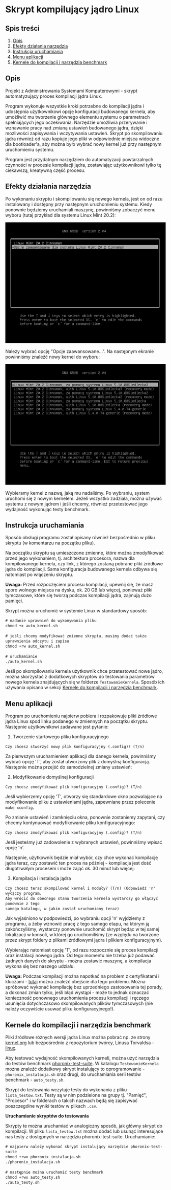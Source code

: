 # Skrypt kompilujący jądro Linux

## Spis treści

1. [Opis](#opis)
2. [Efekty działania narzędzia](#efekty-działania-narzędzia)
3. [Instrukcja uruchamiania](#instrukcja-uruchamiania)
4. [Menu aplikacji](#menu-aplikacji)
5. [Kernele do kompilacji i narzędzia benchmark](#kernele-do-kompilacji-i-narzędzia-benchmark)

## Opis

Projekt z Administrowania Systemami Komputerowymi - skrypt automatyzujący proces kompilacji jądra Linux. 

Program wykonuje wszystkie kroki potrzebne do kompilacji jądra i udostępnia użytkownikowi opcję konfiguracji budowanego kernela, aby umożliwić mu tworzenie głównego elementu systemu o parametrach spełniających jego oczekiwania. Narzędzie umożliwia przerywanie i wznawanie pracy nad zmianą ustawień budowanego jądra, dzięki możliwości zapisywania i wczytywania ustawień. Skrypt po skompilowaniu jądra również od razu kopiuje jego pliki w odpowiednie miejsca widoczne dla bootloader'a, aby można było wybrać nowy kernel już przy następnym uruchomieniu systemu.

Program jest przydatnym narzędziem do automatyzacji powtarzalnych czynności w procesie kompilacji jądra, zostawiając użytkownikowi tylko tę ciekawszą, kreatywną część procesu.

## Efekty działania narzędzia

Po wykonaniu skryptu i skompilowaniu się nowego kernela, jest on od razu instalowany i dostępny przy następnym uruchomieniu systemu. Kiedy ponownie będziemy uruchamiali maszynę, powinniśmy zobaczyć menu wyboru (tutaj przykład dla systemu Linux Mint 20.2):

![ekran 1](./docs/ekran1.png)

Należy wybrać opcję "Opcje zaawansowane...". Na następnym ekranie powinniśmy znaleźć nowy kernel do wyboru:

![ekran 2](./docs/ekran2.png)

Wybieramy kernel z nazwą, jaką mu nadaliśmy. Po wybraniu, system uruchomi się z nowym kernelem. Jeżeli wszystko zadziała, można używać systemu z nowym jądrem i jeśli chcemy, również przetestować jego wydajność wykonując testy benchmark.

## Instrukcja uruchamiania

Sposób obsługi programu został opisany również bezpośrednio w pliku skryptu (w komentarzu na początku pliku).

Na początku skryptu są umieszczone zmienne, które można zmodyfikować przed jego wykonaniem, tj. architektura procesora, nazwa dla kompilowanego kernela, czy link, z którego zostaną pobrane pliki źródłowe jądra do kompilacji. Sama konfiguracja budowanego kernela odbywa się natomiast po włączeniu skryptu.

**Uwaga:** Przed rozpoczęciem procesu kompilacji, upewnij się, że masz sporo wolnego miejsca na dysku, ok. 20 GB lub więcej, ponieważ pliki tymczasowe, które się tworzą podczas kompilacji jądra, zajmują dużo pamięci.

Skrypt można uruchomić w systemie Linux w standardowy sposób:

```
# nadanie uprawnień do wykonywania pliku
chmod +x auto_kernel.sh

# jeśli chcemy modyfikować zmienne skryptu, musimy dodać także uprawnienia odczytu i zapisu
chmod +rw auto_kernel.sh

# uruchamianie
./auto_kernel.sh
```

Jeśli po skompilowaniu kernela użytkownik chce przetestować nowe jądro, można skorzystać z dodatkowych skryptów do testowania parametrów nowego kernela znajdujących się w folderze `TestowanieKernela`. Sposób ich używania opisano w sekcji [Kernele do kompilacji i narzędzia benchmark](#kernele-do-kompilacji-i-narzędzia-benchmark).

## Menu aplikacji

Program po uruchomieniu najpierw pobiera i rozpakowuje pliki źródłowe jądra Linux spod linku podanego w zmiennych na początku skryptu. Następnie użytkownikowi zadawane jest pytanie:

1. Tworzenie startowego pliku konfiguracyjnego
```
Czy chcesz stworzyć nowy plik konfiguracyjny (.config)? (T/n)
```

Za pierwszym uruchamieniem aplikacji dla danego kernela, powinniśmy wybrać opcję 'T', aby został utworzony plik z domyślną konfiguracją. Następnie można przejść do samodzielnej zmiany ustawień:

2. Modyfikowanie domyślnej konfiguracji
```
Czy chcesz zmodyfikować plik konfiguracyjny (.config)? (T/n)
```

Jeśli wybierzemy opcję 'T', otworzy się standardowe okno pozwalające na modyfikowanie pliku z ustawieniami jądra, zapewniane przez polecenie `make xconfig`.

Po zmianie ustawień i zamknięciu okna, ponownie zostaniemy zapytani, czy chcemy kontynuować modyfikowanie pliku konfiguracyjnego:

```
Czy chcesz zmodyfikować plik konfiguracyjny (.config)? (T/n)
```

Jeśli jesteśmy już zadowolenie z wybranych ustawień, powinniśmy wpisać opcję 'n'.

Następnie, użytkownik będzie miał wybór, czy chce wykonać kompilację jądra teraz, czy zostawić ten proces na później - kompilacja jest dość długotrwałym procesem i może zająć ok. 30 minut lub więcej:

3. Kompilacja i instalacja jądra

```
Czy chcesz teraz skompilować kernel i moduły? (T/n) (Odpowiedź 'n' wyłączy program.
Aby wrócić do obecnego stanu tworzenia kernela wystarczy go włączyć ponownie z tego
samego katalogu, w jakim został uruchomiony teraz)
```

Jak wyjaśniono w podpowiedzi, po wybraniu opcji 'n' wyjdziemy z programu, a żeby wznowić pracę z tego samego etapu, na którym ją zakończyliśmy, wystarczy ponownie uruchomić skrypt będąc w tej samej lokalizacji w konsoli, w której go uruchomiliśmy (ze względu na tworzone przez skrypt foldery z plikami źródłowymi jądra i plikiem konfiguracyjnym).

Wybierając natomiast opcję 'T', od razu rozpocznie się proces kompilacji oraz instalacji nowego jądra. Od tego momentu nie trzeba już podawać żadnych danych do skryptu - można zostawić maszynę, a kompilacja wykona się bez naszego udziału.

**Uwaga:** Podczas kompilacji można napotkać na problem z certyfikatami i kluczami - [tutaj](https://stackoverflow.com/questions/67670169/compiling-kernel-gives-error-no-rule-to-make-target-debian-certs-debian-uefi-ce#:~:text=This%20seems%20to%20be%20the%20way%20to%20go%20with%20the%20current%20version) można znaleźć obejście dla tego problemu. Można spróbować wykonać kompilację bez uprzedniego zastosowania tej porady, a dokonać zmian tylko, jeśli błąd wystąpi - może to jednak oznaczać konieczność ponownego uruchomienia procesu kompilacji i ręczego usunięcia dotychczasowo skompilowanych plików tymczasowych (nie należy oczywiście usuwać pliku konfiguracyjnego!).

## Kernele do kompilacji i narzędzia benchmark

Pliki źródłowe różnych wersji jądra Linux można pobrać np. ze strony [kernel.org](https://kernel.org/) lub bezpośrednio z repozytorium twórcy, Linusa Torvaldsa - [linux](https://github.com/torvalds/linux).

Aby testować wydajność skompilowanych kerneli, można użyć narzędzia do testów benchmark [phoronix-test-suite](https://github.com/phoronix-test-suite/phoronix-test-suite). W katalogu `TestowanieKernela` można znaleźć dodatkowy skrypt instalujący to oprogramowanie - `phoronix_instalacja.sh` oraz drugi, do uruchamiania serii testów benchmark - `auto_testy.sh`. 

Skrypt do testowania wczytuje testy do wykonania z pliku `lista_testow.txt`. Testy są w nim podzielone na grupy tj. "Pamięć", "Procesor" i w folderach o takich nazwach będą się zapisywać poszczególne wyniki testów w plikach `.csv`.

**Uruchamianie skryptów do testowania**

Skrypty te można uruchamiać w analogiczny sposób, jak główny skrypt do kompilacji. W pliku `lista_testow.txt` można dodać lub usunąć interesujące nas testy z dostępnych w narzędziu phoronix-test-suite. Uruchamianie:

```
# najpierw należy wykonać skrypt instalujący narzędzie phoronix-test-suite
chmod +rwx phoronix_instalacja.sh
./phoronix_instalacja.sh

# następnie można uruchomić testy benchmark
chmod +rwx auto_testy.sh
./auto_testy.sh
```
